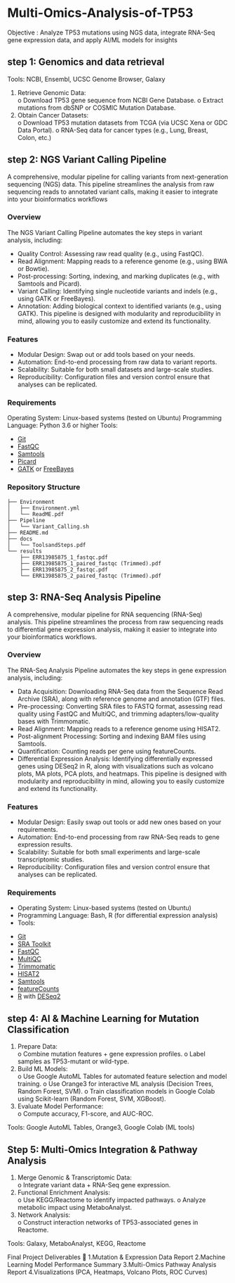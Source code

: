 # Multi-Omics-Analysis-of-TP53
Objective : Analyze TP53 mutations using NGS data, integrate RNA-Seq gene expression  data, and apply AI/ML models for insights

## step 1: Genomics and data retrieval
Tools: NCBI, Ensembl, UCSC Genome Browser, Galaxy 
1. Retrieve Genomic Data:  
o Download TP53 gene sequence from NCBI Gene Database. 
o Extract mutations from dbSNP or COSMIC Mutation Database. 
2. Obtain Cancer Datasets:  
o Download TP53 mutation datasets from TCGA (via UCSC Xena 
or GDC Data Portal). 
o RNA-Seq data for cancer types (e.g., Lung, Breast, Colon, etc.)

## step 2: NGS Variant Calling Pipeline
A comprehensive, modular pipeline for calling variants from next-generation sequencing (NGS) data. This pipeline streamlines the analysis from raw sequencing reads to annotated variant calls, making it easier to integrate into your bioinformatics workflows

### Overview
The NGS Variant Calling Pipeline automates the key steps in variant analysis, including:

+ Quality Control: Assessing raw read quality (e.g., using FastQC).
+ Read Alignment: Mapping reads to a reference genome (e.g., using BWA or Bowtie).
+ Post-processing: Sorting, indexing, and marking duplicates (e.g., with Samtools and Picard).
+ Variant Calling: Identifying single nucleotide variants and indels (e.g., using GATK or FreeBayes).
+ Annotation: Adding biological context to identified variants (e.g., using GATK).
This pipeline is designed with modularity and reproducibility in mind, allowing you to easily customize and extend its functionality.
### Features
- Modular Design: Swap out or add tools based on your needs.
- Automation: End-to-end processing from raw data to variant reports.
- Scalability: Suitable for both small datasets and large-scale studies.
- Reproducibility: Configuration files and version control ensure that analyses can be replicated.

### Requirements
Operating System: Linux-based systems (tested on Ubuntu)
Programming Language: Python 3.6 or higher
Tools:
- [Git](https://git-scm.com/)
- [FastQC](https://www.bioinformatics.babraham.ac.uk/projects/fastqc/)
- [Samtools](https://www.htslib.org/)
- [Picard](https://broadinstitute.github.io/picard/)
- [GATK](https://gatk.broadinstitute.org/hc/en-us) or [FreeBayes](https://github.com/freebayes/freebayes)

### Repository Structure
```             
├── Environment
│   ├── Environment.yml
│   └── ReadME.pdf
├── Pipeline
│   └── Variant_Calling.sh
├── README.md
├── docs
│   └── ToolsandSteps.pdf
└── results
    ├── ERR13985875_1_fastqc.pdf
    ├── ERR13985875_1_paired_fastqc (Trimmed).pdf
    ├── ERR13985875_2_fastqc.pdf
    └── ERR13985875_2_paired_fastqc (Trimmed).pdf
```

## step 3:  RNA-Seq Analysis Pipeline
A comprehensive, modular pipeline for RNA sequencing (RNA-Seq) analysis. This pipeline streamlines the process from raw sequencing reads to differential gene expression analysis, making it easier to integrate into your bioinformatics workflows.
	
### Overview
The RNA-Seq Analysis Pipeline automates the key steps in gene expression analysis, including:

- Data Acquisition: Downloading RNA-Seq data from the Sequence Read Archive (SRA), along with reference genome and annotation (GTF) files.
- Pre-processing: Converting SRA files to FASTQ format, assessing read quality using FastQC and MultiQC, and trimming adapters/low-quality bases with Trimmomatic.
- Read Alignment: Mapping reads to a reference genome using HISAT2.
- Post-alignment Processing: Sorting and indexing BAM files using Samtools.
- Quantification: Counting reads per gene using featureCounts.
- Differential Expression Analysis: Identifying differentially expressed genes using DESeq2 in R, along with visualizations such as volcano plots, MA plots, PCA plots, and heatmaps.
This pipeline is designed with modularity and reproducibility in mind, allowing you to easily customize and extend its functionality.

### Features
- Modular Design: Easily swap out tools or add new ones based on your requirements.
- Automation: End-to-end processing from raw RNA-Seq reads to gene expression results.
- Scalability: Suitable for both small experiments and large-scale transcriptomic studies.
- Reproducibility: Configuration files and version control ensure that analyses can be replicated.

### Requirements
* Operating System: Linux-based systems (tested on Ubuntu)
* Programming Language: Bash, R (for differential expression analysis)
* Tools:
- [Git](https://git-scm.com/)
- [SRA Toolkit](https://github.com/ncbi/sra-tools/wiki/01.-Downloading-SRA-Toolkit)
- [FastQC](https://www.bioinformatics.babraham.ac.uk/projects/fastqc/)
- [MultiQC](https://seqera.io/multiqc/)
- [Trimmomatic](http://www.usadellab.org/cms/?page=trimmomatic)
- [HISAT2](https://daehwankimlab.github.io/hisat2/)
- [Samtools](https://www.htslib.org/)
- [featureCounts](https://bioinf.wehi.edu.au/featureCounts/)
- [R](https://www.r-project.org/) with [DESeq2](https://bioconductor.org/packages/release/bioc/html/DESeq2.html)

						             
## step 4: AI & Machine Learning for Mutation Classification
1. Prepare Data:  
o Combine mutation features + gene expression profiles. 
o Label samples as TP53-mutant or wild-type. 
2. Build ML Models:  
o Use Google AutoML Tables for automated feature selection and 
model training. 
o Use Orange3 for interactive ML analysis (Decision Trees, Random 
Forest, SVM). 
o Train classification models in Google Colab using Scikit-learn 
(Random Forest, SVM, XGBoost). 
3. Evaluate Model Performance:  
o Compute accuracy, F1-score, and AUC-ROC.

Tools: Google AutoML Tables, Orange3, Google Colab (ML tools)

## Step 5: Multi-Omics Integration & Pathway Analysis 
1. Merge Genomic & Transcriptomic Data:  
o Integrate variant data + RNA-Seq gene expression. 
2. Functional Enrichment Analysis:  
o Use KEGG/Reactome to identify impacted pathways. 
o Analyze metabolic impact using MetaboAnalyst. 
3. Network Analysis:  
o Construct interaction networks of TP53-associated genes in 
Reactome.

Tools: Galaxy, MetaboAnalyst, KEGG, Reactome

Final Project Deliverables :page_facing_up:
1.Mutation & Expression Data Report 
2.Machine Learning Model Performance Summary 
3.Multi-Omics Pathway Analysis Report 
4.Visualizations (PCA, Heatmaps, Volcano Plots, ROC Curves)
